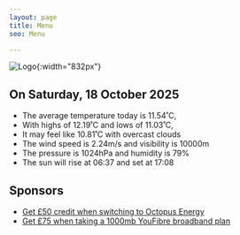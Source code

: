 ```yaml
---
layout: page
title: Menu
seo: Menu

---
```


![Logo](/images/logo.jpg){:width="832px"}

<!-- weather_marker starts -->
## On Saturday, 18 October 2025

- The average temperature today is 11.54˚C,
- With highs of 12.19˚C and lows of 11.03˚C,
- It may feel like 10.81˚C with overcast clouds
- The wind speed is 2.24m/s and visibility is 10000m
- The pressure is 1024hPa and humidity is 79%
- The sun will rise at 06:37 and set at 17:08

<!-- weather_marker ends -->

## Sponsors

- [Get £50 credit when switching to Octopus Energy](https://bit.ly/3oD1nnS)
- [Get £75 when taking a 1000mb YouFibre broadband plan](https://aklam.io/91zWhU?)
